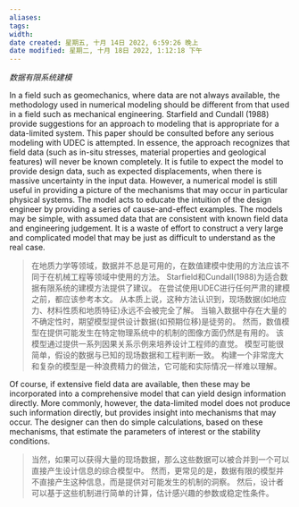 ```yaml
---
aliases: 
tags: 
width:
date created: 星期五, 十月 14日 2022, 6:59:26 晚上
date modified: 星期二, 十月 18日 2022, 1:12:18 下午
---
```

*数据有限系统建模*

In a field such as geomechanics, where data are not always available, the methodology used in numerical modeling should be different from that used in a field such as mechanical engineering.
Starfield and Cundall (1988) provide suggestions for an approach to modeling that is appropriate for a data-limited system. This paper should be consulted before any serious modeling with UDEC is attempted. In essence, the approach recognizes that field data (such as in-situ stresses, material properties and geological features) will never be known completely. It is futile to expect the model to provide design data, such as expected displacements, when there is massive uncertainty in the input data. However, a numerical model is still useful in providing a picture of the mechanisms that may occur in particular physical systems. The model acts to educate the intuition of the design engineer by providing a series of cause-and-effect examples. The models may be simple, with assumed data that are consistent with known field data and engineering judgement. It is a waste of effort to construct a very large and complicated model that may be just as difficult to understand as the real case.
>在地质力学等领域，数据并不总是可用的，在数值建模中使用的方法应该不同于在机械工程等领域中使用的方法。
Starfield和Cundall(1988)为适合数据有限系统的建模方法提供了建议。
在尝试使用UDEC进行任何严肃的建模之前，都应该参考本文。
从本质上说，这种方法认识到，现场数据(如地应力、材料性质和地质特征)永远不会被完全了解。
当输入数据中存在大量的不确定性时，期望模型提供设计数据(如预期位移)是徒劳的。
然而，数值模型在提供可能发生在特定物理系统中的机制的图像方面仍然是有用的。
该模型通过提供一系列因果关系示例来培养设计工程师的直觉。
模型可能很简单，假设的数据与已知的现场数据和工程判断一致。
构建一个非常庞大和复杂的模型是一种浪费精力的做法，它可能和实际情况一样难以理解。

Of course, if extensive field data are available, then these may be incorporated into a comprehensive model that can yield design information directly. More commonly, however, the data-limited model does not produce such information directly, but provides insight into mechanisms that may occur. The designer can then do simple calculations, based on these mechanisms, that estimate the parameters of interest or the stability conditions.
>当然，如果可以获得大量的现场数据，那么这些数据可以被合并到一个可以直接产生设计信息的综合模型中。
然而，更常见的是，数据有限的模型并不直接产生这种信息，而是提供对可能发生的机制的洞察。
然后，设计者可以基于这些机制进行简单的计算，估计感兴趣的参数或稳定性条件。